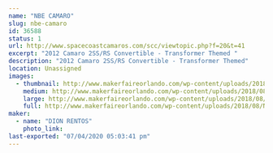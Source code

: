 ```yaml
---
name: "NBE CAMARO"
slug: nbe-camaro
id: 36588
status: 1
url: http://www.spacecoastcamaros.com/scc/viewtopic.php?f=20&t=41
excerpt: "2012 Camaro 2SS/RS Convertible - Transformer Themed "
description: "2012 Camaro 2SS/RS Convertible - Transformer Themed"
location: Unassigned
images:
  - thumbnail: http://www.makerfaireorlando.com/wp-content/uploads/2018/08/NBECAMARO8.jpg
    medium: http://www.makerfaireorlando.com/wp-content/uploads/2018/08/NBECAMARO8.jpg
    large: http://www.makerfaireorlando.com/wp-content/uploads/2018/08/NBECAMARO8.jpg
    full: http://www.makerfaireorlando.com/wp-content/uploads/2018/08/NBECAMARO8.jpg
maker:
  - name: "DION RENTOS"
    photo_link: 
last-exported: "07/04/2020 05:03:41 pm"
---
```

